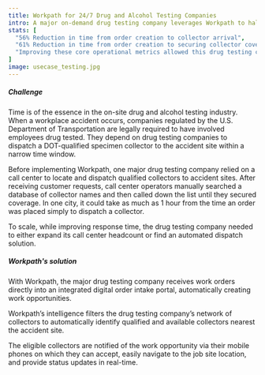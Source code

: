 ```yaml
---
title: Workpath for 24/7 Drug and Alcohol Testing Companies
intro: A major on-demand drug testing company leverages Workpath to halve collector response times.
stats: [
  "56% Reduction in time from order creation to collector arrival",
  "61% Reduction in time from order creation to securing collector coverage",
  "Improving these core operational metrics allowed this drug testing company to increase capacity with existing and new customers."
]
image: usecase_testing.jpg
---
```


##### Challenge

Time is of the essence in the on-site drug and alcohol testing industry. When a workplace accident occurs, companies regulated by the U.S. Department of Transportation are legally required to have involved employees drug tested. They depend on drug testing companies to dispatch a DOT-qualified specimen collector to the accident site within a narrow time window.

Before implementing Workpath, one major drug testing company relied on a call center to locate and dispatch qualified collectors to accident sites. After receiving customer requests, call center operators manually searched a database of collector names and then called down the list until they secured coverage. In one city, it could take as much as 1 hour from the time an order was placed simply to dispatch a collector.

To scale, while improving response time, the drug testing company needed to either expand its call center headcount or find an automated dispatch solution.

##### Workpath's solution

With Workpath, the major drug testing company receives work orders directly into an integrated digital order intake portal, automatically creating work opportunities.

Workpath’s intelligence filters the drug testing company’s network of collectors to automatically identify qualified and available collectors nearest the accident site.

The eligible collectors are notified of the work opportunity via their mobile phones on which they can accept, easily navigate to the job site location, and provide status updates in real-time.

